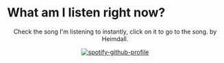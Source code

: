 # What am I listen right now?
<div align="center">

Check the song I'm listening to instantly, click on it to go to the song.
by Heimdall.

[![spotify-github-profile](https://spotify-github-profile.vercel.app/api/view?uid=ps3jyelec8p9sxp3hcmpoeznb&cover_image=true&theme=default&show_offline=false&background_color=121212&interchange=false&bar_color=53b14f&bar_color_cover=true)](https://spotify-github-profile.vercel.app/api/view?uid=ps3jyelec8p9sxp3hcmpoeznb&redirect=true)

</div>
